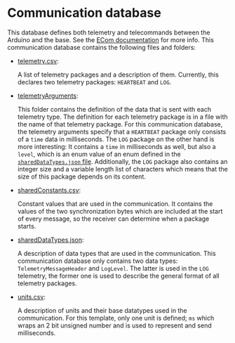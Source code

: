 # Communication database

This database defines both telemetry and telecommands between the Arduino and the base.
See the [ECom documentation](https://ecom.readthedocs.io/en/latest/database/README.html) for more info.
This communication database contains the following files and folders:

* [telemetry.csv](telemetry.csv):
  
  A list of telemetry packages and a description of them.
  Currently, this declares two telemetry packages: `HEARTBEAT` and `LOG`.

* [telemetryArguments](telemetryArguments):
  
  This folder contains the definition of the data that is sent with each telemetry type.
  The definition for each telemetry package is in a file with the name of that telemetry package.
  For this communication database, the telemetry arguments specify that a `HEARTBEAT` package only consists of a
  `time` data in milliseconds. The `LOG` package on the other hand is more interesting:
  It contains a `time` in milliseconds as well, but also a `level`, which is an enum value of an enum defined in the
  [`sharedDataTypes.json` file](sharedDataTypes.json). Additionally, the `LOG` package also contains an integer size
  and a variable length list of characters which means that the size of this package depends on its content.

* [sharedConstants.csv](sharedConstants.csv):
  
  Constant values that are used in the communication. It contains the values of the two synchronization bytes which are
  included at the start of every message, so the receiver can determine when a package starts.
  
* [sharedDataTypes.json](sharedDataTypes.json):
  
  A description of data types that are used in the communication.
  This communication database only contains two data types: `TelemetryMessageHeader` and `LogLevel`.
  The latter is used in the `LOG` telemetry,
  the former one is used to describe the general format of all telemetry packages.
  
* [units.csv](units.csv):
  
  A description of units and their base datatypes used in the communication.
  For this template, only one unit is defined; `ms` which wraps an 2 bit unsigned number
  and is used to represent and send milliseconds.
